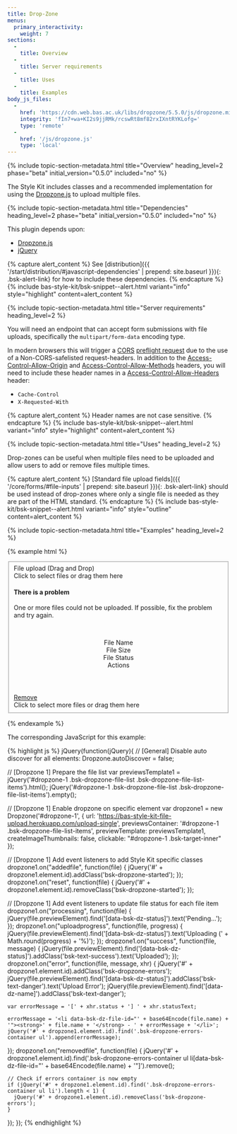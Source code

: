 ```yaml
---
title: Drop-Zone
menus:
  primary_interactivity:
    weight: 7
sections:
  -
    title: Overview
  -
    title: Server requirements
  -
    title: Uses
  -
    title: Examples
body_js_files:
  -
    href: 'https://cdn.web.bas.ac.uk/libs/dropzone/5.5.0/js/dropzone.min.js'
    integrity: 'fIn7+wa+KI2s9jjRMk/rcswRt8mf82rxIXntRYKLofg='
    type: 'remote'
  -
    href: '/js/dropzone.js'
    type: 'local'
---
```


{% include topic-section-metadata.html
  title="Overview"
  heading_level=2
  phase="beta"
  initial_version="0.5.0"
  included="no"
%}

The Style Kit includes classes and a recommended implementation for using the [Dropzone.js](https://www.dropzonejs.com)
to upload multiple files.

{% include topic-section-metadata.html
  title="Dependencies"
  heading_level=2
  phase="beta"
  initial_version="0.5.0"
  included="no"
%}

This plugin depends upon:

* [Dropzone.js](https://www.dropzonejs.com)
* [jQuery](https://jquery.com)

{% capture alert_content %}
See [distribution]({{ '/start/distribution/#javascript-dependencies' | prepend: site.baseurl }}){: .bsk-alert-link} for
how to include these dependencies.
{% endcapture %}
{% include bas-style-kit/bsk-snippet--alert.html
  variant="info"
  style="highlight"
  content=alert_content
%}

{% include topic-section-metadata.html
  title="Server requirements"
  heading_level=2
%}

You will need an endpoint that can accept form submissions with file uploads, specifically the `multipart/form-data`
encoding type.

In modern browsers this will trigger a [CORS](https://developer.mozilla.org/en-US/docs/Web/HTTP/Access_control_CORS)
[preflight request](https://developer.mozilla.org/en-US/docs/Web/HTTP/CORS#Preflighted_requests) due to the use of a
Non-CORS-safelisted request-headers. In addition to the
[Access-Control-Allow-Origin](https://developer.mozilla.org/en-US/docs/Web/HTTP/CORS#Access-Control-Allow-Origin) and
[Access-Control-Allow-Methods](https://developer.mozilla.org/en-US/docs/Web/HTTP/CORS#Access-Control-Allow-Methods)
headers, you will need to include these header names
in a [Access-Control-Allow-Headers](https://developer.mozilla.org/en-US/docs/Web/HTTP/CORS#Access-Control-Allow-Headers)
header:

* `Cache-Control`
* `X-Requested-With`

{% capture alert_content %}
Header names are not case sensitive.
{% endcapture %}
{% include bas-style-kit/bsk-snippet--alert.html
  variant="info"
  style="highlight"
  content=alert_content
%}

{% include topic-section-metadata.html
  title="Uses"
  heading_level=2
%}

Drop-zones can be useful when multiple files need to be uploaded and allow users to add or remove files multiple times.

{% capture alert_content %}
[Standard file upload fields]({{ '/core/forms/#file-inputs' | prepend: site.baseurl }}){: .bsk-alert-link} should be
used instead of drop-zones where only a single file is needed as they are part of the HTML standard.
{% endcapture %}
{% include bas-style-kit/bsk-snippet--alert.html
  variant="info"
  style="outline"
  content=alert_content
%}

{% include topic-section-metadata.html
  title="Examples"
  heading_level=2
%}

{% example html %}
<form method="POST" enctype="multipart/form-data" action="https://bas-style-kit-file-upload.herokuapp.com/upload-single">
  <fieldset class="bsk-form-group">
    <label class="bsk-control-label" for="dropzone-1">File upload (Drag and Drop)</label>
    <div id="dropzone-1" class="bsk-form-control bsk-dropzone">
      <div class="bsk-dropzone-upload-target bsk-target-initial">
        <div class="bsk-target-inner">Click to select files or drag them here</div>
      </div>
      <div class="bsk-alert bsk-alert-block bsk-alert-outline bsk-alert-danger bsk-dropzone-errors-container">
        <h4>There is a problem</h4>
        <p>One or more files could not be uploaded. If possible, fix the problem and try again.</p>
        <br />
        <ul></ul>
      </div>
      <div class="bsk-dropzone-file-list">
        <div class="bsk-container-fluid">
          <header class="bsk-row bsk-dropzone-file-list-header">
            <div class="bsk-col-24-md-15">File Name</div>
            <div class="bsk-col-24-md-2">File Size</div>
            <div class="bsk-col-24-md-4">File Status</div>
            <div class="bsk-col-24-md-3 bsk-header-actions"> Actions</div>
          </header>
          <div class="bsk-dropzone-file-list-items">
            <div class="bsk-row bsk-dropzone-file-list-item">
              <div class="bsk-col-24-md-15" data-dz-name></div>
              <div class="bsk-col-24-md-2" data-dz-size></div>
              <div class="bsk-col-24-md-4" data-bsk-dz-status></div>
              <div class="bsk-col-24-md-3 bsk-item-action-remove">
                <a class="bsk-text-danger" href="#" data-dz-remove>Remove</a>
              </div>
              <div class="bsk-item-progress-bar" style="width:0%;" data-dz-uploadprogress></div>
            </div>
          </div>
          <div class="bsk-dropzone-upload-target bsk-target-additional">
            <div class="bsk-target-inner">Click to select more files or drag them here</div>
          </div>
        </div>
      </div>
    </div>
  </fieldset>
</form>
{% endexample %}

The corresponding JavaScript for this example:

{% highlight js %}
jQuery(function(jQuery){
  // [General] Disable auto discover for all elements:
  Dropzone.autoDiscover = false;

  // [Dropzone 1] Prepare the file list
  var previewsTemplate1 = jQuery('#dropzone-1 .bsk-dropzone-file-list .bsk-dropzone-file-list-items').html();
  jQuery('#dropzone-1 .bsk-dropzone-file-list .bsk-dropzone-file-list-items').empty();

  // [Dropzone 1] Enable dropzone on specific element
  var dropzone1 = new Dropzone('#dropzone-1', {
    url: 'https://bas-style-kit-file-upload.herokuapp.com/upload-single',
    previewsContainer: '#dropzone-1 .bsk-dropzone-file-list-items',
    previewTemplate: previewsTemplate1,
    createImageThumbnails: false,
    clickable: "#dropzone-1 .bsk-target-inner"
  });

  // [Dropzone 1] Add event listeners to add Style Kit specific classes
  dropzone1.on("addedfile", function(file) {
    jQuery('#' + dropzone1.element.id).addClass('bsk-dropzone-started');
  });
  dropzone1.on("reset", function(file) {
    jQuery('#' + dropzone1.element.id).removeClass('bsk-dropzone-started');
  });

  // [Dropzone 1] Add event listeners to update file status for each file item
  dropzone1.on("processing", function(file) {
    jQuery(file.previewElement).find('[data-bsk-dz-status]').text('Pending...');
  });
  dropzone1.on("uploadprogress", function(file, progress) {
    jQuery(file.previewElement).find('[data-bsk-dz-status]').text('Uploading (' + Math.round(progress) + '%)');
  });
  dropzone1.on("success", function(file, message) {
    jQuery(file.previewElement).find('[data-bsk-dz-status]').addClass('bsk-text-success').text('Uploaded');
  });
  dropzone1.on("error", function(file, message, xhr) {
    jQuery('#' + dropzone1.element.id).addClass('bsk-dropzone-errors');
    jQuery(file.previewElement).find('[data-bsk-dz-status]').addClass('bsk-text-danger').text('Upload Error');
    jQuery(file.previewElement).find('[data-dz-name]').addClass('bsk-text-danger');

    var errorMessage = '[' + xhr.status + '] ' + xhr.statusText;

    errorMessage = '<li data-bsk-dz-file-id="' + base64Encode(file.name) + '"><strong>' + file.name + '</strong> - ' + errorMessage + '</li>';
    jQuery('#' + dropzone1.element.id).find('.bsk-dropzone-errors-container ul').append(errorMessage);
  });
  dropzone1.on("removedfile", function(file) {
    jQuery('#' + dropzone1.element.id).find('.bsk-dropzone-errors-container ul li[data-bsk-dz-file-id="' + base64Encode(file.name) + '"]').remove();

    // Check if errors container is now empty
    if (jQuery('#' + dropzone1.element.id).find('.bsk-dropzone-errors-container ul li').length < 1) {
      jQuery('#' + dropzone1.element.id).removeClass('bsk-dropzone-errors');
    }
  });
});
{% endhighlight %}
